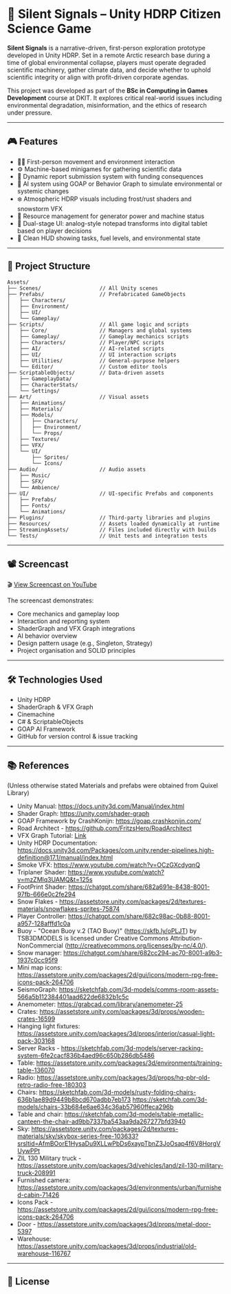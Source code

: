 
# 🧊 Silent Signals – Unity HDRP Citizen Science Game

**Silent Signals** is a narrative-driven, first-person exploration prototype developed in Unity HDRP. Set in a remote Arctic research base during a time of global environmental collapse, players must operate degraded scientific machinery, gather climate data, and decide whether to uphold scientific integrity or align with profit-driven corporate agendas.

This project was developed as part of the **BSc in Computing in Games Development** course at DKIT. It explores critical real-world issues including environmental degradation, misinformation, and the ethics of research under pressure.

---

## 🎮 Features

- 🚶‍♂️ First-person movement and environment interaction
- ⚙️ Machine-based minigames for gathering scientific data
- 📝 Dynamic report submission system with funding consequences
- 🧠 AI system using GOAP or Behavior Graph to simulate environmental or systemic changes
- ❄️ Atmospheric HDRP visuals including frost/rust shaders and snowstorm VFX
- 🔋 Resource management for generator power and machine status
- 📓 Dual-stage UI: analog-style notepad transforms into digital tablet based on player decisions
- 🧭 Clean HUD showing tasks, fuel levels, and environmental state

---

## 📁 Project Structure

```plaintext
Assets/
├── Scenes/                   // All Unity scenes
├── Prefabs/                  // Prefabricated GameObjects
│   ├── Characters/
│   ├── Environment/
│   ├── UI/
│   └── Gameplay/
├── Scripts/                  // All game logic and scripts
│   ├── Core/                 // Managers and global systems
│   ├── Gameplay/             // Gameplay mechanics scripts
│   ├── Characters/           // Player/NPC scripts
│   ├── AI/                   // AI-related scripts
│   ├── UI/                   // UI interaction scripts
│   ├── Utilities/            // General-purpose helpers
│   └── Editor/               // Custom editor tools
├── ScriptableObjects/        // Data-driven assets
│   ├── GameplayData/
│   ├── CharacterStats/
│   └── Settings/
├── Art/                      // Visual assets
│   ├── Animations/
│   ├── Materials/
│   ├── Models/
│   │   ├── Characters/
│   │   ├── Environment/
│   │   └── Props/
│   ├── Textures/
│   ├── VFX/
│   └── UI/
│       ├── Sprites/
│       └── Icons/
├── Audio/                    // Audio assets
│   ├── Music/
│   ├── SFX/
│   └── Ambience/
├── UI/                       // UI-specific Prefabs and components
│   ├── Prefabs/
│   ├── Fonts/
│   └── Animations/
├── Plugins/                  // Third-party libraries and plugins
├── Resources/                // Assets loaded dynamically at runtime
├── StreamingAssets/          // Files included directly with builds
└── Tests/                    // Unit tests and integration tests
```

---

## 📽️ Screencast

🎬 [View Screencast on YouTube](https://youtu.be/Wt_ey6ONmz8)

The screencast demonstrates:
- Core mechanics and gameplay loop
- Interaction and reporting system
- ShaderGraph and VFX Graph integrations
- AI behavior overview
- Design pattern usage (e.g., Singleton, Strategy)
- Project organisation and SOLID principles

---

## 🛠️ Technologies Used

- Unity HDRP
- ShaderGraph & VFX Graph
- Cinemachine
- C# & ScriptableObjects
- GOAP AI Framework
- GitHub for version control & issue tracking

---

## 📚 References
(Unless otherwise stated Materials and prefabs were obtained from Quixel Library)
- Unity Manual: https://docs.unity3d.com/Manual/index.html
- Shader Graph: https://unity.com/shader-graph
- GOAP Framework by CrashKonijn: https://goap.crashkonijn.com/
- Road Architect - https://github.com/FritzsHero/RoadArchitect
- VFX Graph Tutorial: [Link](#)
- Unity HDRP Documentation: https://docs.unity3d.com/Packages/com.unity.render-pipelines.high-definition@17.1/manual/index.html
- Smoke VFX: https://www.youtube.com/watch?v=OCzGXcdyqnQ
- Triplaner Shader: https://www.youtube.com/watch?v=mzZMlq3UAMQ&t=125s
- FootPrint Shader: https://chatgpt.com/share/682a691e-8438-8001-97fb-666e0c2fe294
- Snow Flakes - https://assetstore.unity.com/packages/2d/textures-materials/snowflakes-sprites-75874
- Player Controller: https://chatgpt.com/share/682c98ac-0b88-8001-a957-128afffd1c0a
- Buoy - "Ocean Buoy v.2 (TAO Buoy)" (https://skfb.ly/oPLJT) by TSB3DMODELS is licensed under Creative Commons Attribution-NonCommercial (http://creativecommons.org/licenses/by-nc/4.0/).
- Snow manager: https://chatgpt.com/share/682cc294-ac70-8001-a9b3-1937c0cc95f9
- Mini map icons: https://assetstore.unity.com/packages/2d/gui/icons/modern-rpg-free-icons-pack-264706
- SeismoGraph: https://sketchfab.com/3d-models/comms-room-assets-566a5b112384401aad622de6832b1c5c
- Anemometer: https://grabcad.com/library/anemometer-25
- Crates: https://assetstore.unity.com/packages/3d/props/wooden-crates-16599
- Hanging light fixtures: https://assetstore.unity.com/packages/3d/props/interior/casual-light-pack-303168
- Server Racks - https://sketchfab.com/3d-models/server-racking-system-6fe2cacf836b4aed96c650b286db5486
- Table: https://assetstore.unity.com/packages/3d/environments/training-table-136070
- Radio: https://assetstore.unity.com/packages/3d/props/hq-pbr-old-retro-radio-free-180303
- Chairs: https://sketchfab.com/3d-models/rusty-folding-chairs-636b1ae89d9449b8bcd670adbb7eb173 https://sketchfab.com/3d-models/chairs-33b684e6ae634c36ab57960ffeca296b
- Table and chair: https://sketchfab.com/3d-models/table-metallic-canteen-the-chair-ad9bb7337ba543aa9da267277bfd3940
- Sky: https://assetstore.unity.com/packages/2d/textures-materials/sky/skybox-series-free-103633?srsltid=AfmBOorE1HysaDu9XLLwPbDs6xaypTbnZ3JoOsap4f6V8HorgVUywPPt
- ZIL 130 Military truck - https://assetstore.unity.com/packages/3d/vehicles/land/zil-130-military-truck-208991
- Furnished camera: https://assetstore.unity.com/packages/3d/environments/urban/furnished-cabin-71426
- Icons Pack - https://assetstore.unity.com/packages/2d/gui/icons/modern-rpg-free-icons-pack-264706
- Door - https://assetstore.unity.com/packages/3d/props/metal-door-5397
- Warehouse: https://assetstore.unity.com/packages/3d/props/industrial/old-warehouse-116767
---

## 📌 License

